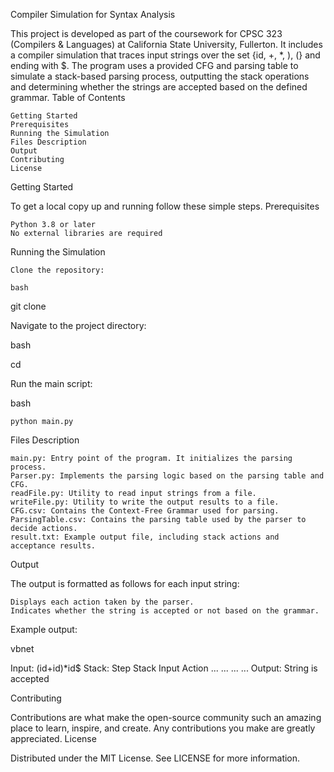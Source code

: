 Compiler Simulation for Syntax Analysis

This project is developed as part of the coursework for CPSC 323 (Compilers & Languages) at California State University, Fullerton. It includes a compiler simulation that traces input strings over the set {id, +, *, ), (} and ending with $. The program uses a provided CFG and parsing table to simulate a stack-based parsing process, outputting the stack operations and determining whether the strings are accepted based on the defined grammar.
Table of Contents

    Getting Started
    Prerequisites
    Running the Simulation
    Files Description
    Output
    Contributing
    License

Getting Started

To get a local copy up and running follow these simple steps.
Prerequisites

    Python 3.8 or later
    No external libraries are required

Running the Simulation

    Clone the repository:

    bash

git clone <repository-url>

Navigate to the project directory:

bash

cd <project-directory>

Run the main script:

bash

    python main.py

Files Description

    main.py: Entry point of the program. It initializes the parsing process.
    Parser.py: Implements the parsing logic based on the parsing table and CFG.
    readFile.py: Utility to read input strings from a file.
    writeFile.py: Utility to write the output results to a file.
    CFG.csv: Contains the Context-Free Grammar used for parsing.
    ParsingTable.csv: Contains the parsing table used by the parser to decide actions.
    result.txt: Example output file, including stack actions and acceptance results.

Output

The output is formatted as follows for each input string:

    Displays each action taken by the parser.
    Indicates whether the string is accepted or not based on the grammar.

Example output:

vbnet

Input: (id+id)*id$
Stack:
Step  Stack  Input  Action
...   ...    ...    ...
Output: String is accepted

Contributing

Contributions are what make the open-source community such an amazing place to learn, inspire, and create. Any contributions you make are greatly appreciated.
License

Distributed under the MIT License. See LICENSE for more information.
